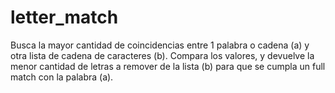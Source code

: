# letter_match
Busca la mayor cantidad de coincidencias entre 1 palabra o cadena (a) y otra lista de cadena de caracteres (b). Compara los valores, y devuelve la menor cantidad de letras a remover de la lista (b) para que se cumpla un full match con la palabra (a).
